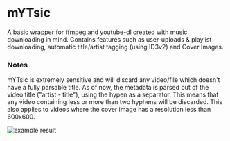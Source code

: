 # mYTsic
A basic wrapper for ffmpeg and youtube-dl created with music downloading in mind. Contains features such as user-uploads & playlist downloading, automatic title/artist tagging (using ID3v2) and Cover Images. 


### Notes
mYTsic is extremely sensitive and will discard any video/file which doesn't have a fully parsable title. As of now, the metadata is parsed out of the video title ("artist - title"), using the hypen as a separator. This means that any video containing less or more than two hyphens will be discarded. This also applies to videos where the cover image has a resolution less than 600x600. 

![example result](http://i.imgur.com/omD2zmm.png)